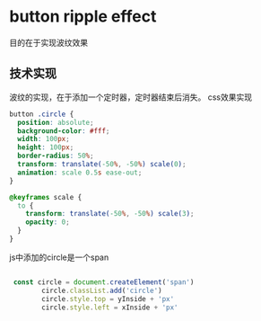 # button ripple effect

目的在于实现波纹效果

## 技术实现

波纹的实现，在于添加一个定时器，定时器结束后消失。
css效果实现

```css
button .circle {
  position: absolute;
  background-color: #fff;
  width: 100px;
  height: 100px;
  border-radius: 50%;
  transform: translate(-50%, -50%) scale(0);
  animation: scale 0.5s ease-out;
}

@keyframes scale {
  to {
    transform: translate(-50%, -50%) scale(3);
    opacity: 0;
  }
}
```

js中添加的circle是一个span

```js

 const circle = document.createElement('span')
        circle.classList.add('circle')
        circle.style.top = yInside + 'px'
        circle.style.left = xInside + 'px'

```